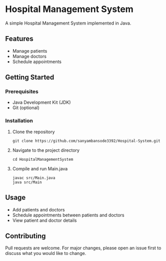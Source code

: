 # Hospital Management System

A simple Hospital Management System implemented in Java.

## Features

- Manage patients
- Manage doctors
- Schedule appointments

## Getting Started

### Prerequisites

- Java Development Kit (JDK)
- Git (optional)

### Installation

1. Clone the repository
    ```
    git clone https://github.com/sanyambansode3392/Hospital-System.git
    ```
2. Navigate to the project directory
    ```
    cd HospitalManagementSystem
    ```
3. Compile and run Main.java
    ```
    javac src/Main.java
    java src/Main
    ```

## Usage

- Add patients and doctors
- Schedule appointments between patients and doctors
- View patient and doctor details

## Contributing

Pull requests are welcome. For major changes, please open an issue first to discuss what you would like to change.
